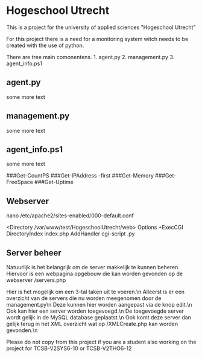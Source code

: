 # Hogeschool Utrecht
This is a project for the university of applied sciences "Hogeschool Utrecht"

For this project there is a need for a monitoring system witch needs to be created with the use of python.

There are tree main comonentens.
    1. agent.py
    2. management.py
    3. agent_info.ps1

## agent.py
some more text


## management.py
some more text


## agent_info.ps1
some more text

###Get-CountPS
###Get-IPAddress -first
###Get-Memory
###Get-FreeSpace
###Get-Uptime

## Webserver
nano /etc/apache2/sites-enabled/000-default.conf

<Directory /var/www/test/HogeschoolUtrecht/web>
    Options +ExecCGI
    DirectoryIndex index.php
</Directory>
AddHandler cgi-script .py


## Server beheer
Natuurlijk is het belangrijk om de server makkelijk te kunnen beheren.
Hiervoor is een webpagina opgebouw die kan worden gevonden op de webserver /servers.php

Hier is het mogelijk om een 3-tal taken uit te voeren.\n
Alleerst is er een overzicht van de servers die nu worden meegenomen door de management.py\n
Deze kunnen hier worden aangepast via de knop edit.\n
Ook kan hier een server worden toegevoegd.\n
    De toegevoegde server wordt gelijk in de MySQL database geplaatst.\n
    Ook komt deze server dan gelijk terug in het XML overzicht wat op /XMLCreate.php kan worden gevonden.\n

Please do not copy from this project if you are a student also working on the project for TCSB-V2SYS6-10 or TCSB-V2THO6-12